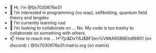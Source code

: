 - 👋 Hi, I’m @0x7030676e31
- 👀 I’m interested in programming (no way), selfbotting, quantum field theory and langdev
- 🌱 I’m currently learning rust
- 💞️ I’m looking to collaborate on ... No. My code is too trashy to collaborate on something with others.
- 📫 How to reach me ... H^7jc&DxY6J$8F2en%VMtARSB9EIz#9801 (on discord) / @0x7030676e31:matrix.org (on matrix)

<!---
0x7030676e31/0x7030676e31 is a ✨ special ✨ repository because its `README.md` (this file) appears on your GitHub profile.
You can click the Preview link to take a look at your changes.
--->
